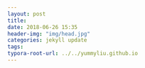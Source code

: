 ```yaml
---
layout: post
title: 
date: 2018-06-26 15:35
header-img: "img/head.jpg"
categories: jekyll update
tags:
typora-root-url: ../../yummyliu.github.io
---
```

